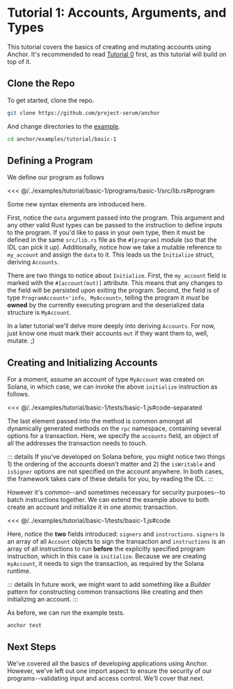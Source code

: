 # Tutorial 1: Accounts, Arguments, and Types

This tutorial covers the basics of creating and mutating accounts using Anchor.
It's recommended to read [Tutorial 0](./tutorial-0.md) first, as this tutorial will
build on top of it.

## Clone the Repo

To get started, clone the repo.

```bash
git clone https://github.com/project-serum/anchor
```

And change directories to the [example](https://github.com/project-serum/anchor/tree/master/examples/tutorial/basic-1).

```bash
cd anchor/examples/tutorial/basic-1
```

## Defining a Program

We define our program as follows

<<< @/../examples/tutorial/basic-1/programs/basic-1/src/lib.rs#program

Some new syntax elements are introduced here.

First, notice the `data` argument passed into the program. This argument and any other valid
Rust types can be passed to the instruction to define inputs to the program. If you'd like to
pass in your own type, then it must be defined in the same `src/lib.rs` file as the
`#[program]` module (so that the IDL can pick it up). Additionally,
notice how we take a mutable reference to `my_account` and assign the `data` to it. This leads us
the `Initialize` struct, deriving `Accounts`.

There are two things to notice about `Initialize`. First, the
`my_account` field is marked with the `#[account(mut)]` attribute. This means that any
changes to the field will be persisted upon exiting the program. Second, the field is of
type `ProgramAccount<'info, MyAccount>`, telling the program it *must* be **owned**
by the currently executing program and the deserialized data structure is `MyAccount`.

In a later tutorial we'll delve more deeply into deriving `Accounts`. For now, just know
one must mark their accounts `mut` if they want them to, well, mutate. ;)

## Creating and Initializing Accounts

For a moment, assume an account of type `MyAccount` was created on Solana, in which case,
we can invoke the above `initialize` instruction as follows.

<<< @/../examples/tutorial/basic-1/tests/basic-1.js#code-separated

The last element passed into the method is common amongst all dynamically generated
methods on the `rpc` namespace, containing several options for a transaction. Here,
we specify the `accounts` field, an object of all the addresses the transaction
needs to touch.

::: details
If you've developed on Solana before, you might notice two things 1) the ordering of the accounts doesn't
matter and 2) the `isWritable` and `isSigner`
options are not specified on the account anywhere. In both cases, the framework takes care
of these details for you, by reading the IDL.
:::

However it's common--and sometimes necessary for security purposes--to batch
instructions together. We can extend the example above to both create an account
and initialize it in one atomic transaction.

<<< @/../examples/tutorial/basic-1/tests/basic-1.js#code

Here, notice the **two** fields introduced: `signers` and `instructions`. `signers`
is an array of all `Account` objects to sign the transaction and `instructions` is an
array of all instructions to run **before** the explicitly specified program instruction,
which in this case is `initialize`. Because we are creating `myAccount`, it needs to
sign the transaction, as required by the Solana runtime.

::: details
In future work, we might want to add something like a *Builder* pattern for constructing
common transactions like creating and then initializing an account.
:::

As before, we can run the example tests.

```
anchor test
```

## Next Steps

We've covered all the basics of developing applications using Anchor. However, we've
left out one import aspect to ensure the security of our programs--validating input
and access control. We'll cover that next.
